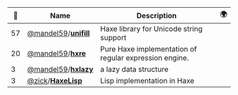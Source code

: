 |:star2: | Name | Description | 🌍|
|---|---|---|---|
|57|[@mandel59](https://github.com/mandel59)/[**unifill**](https://github.com/mandel59/unifill)|Haxe library for Unicode string support||
|20|[@mandel59](https://github.com/mandel59)/[**hxre**](https://github.com/mandel59/hxre)|Pure Haxe implementation of regular expression engine.||
|3|[@mandel59](https://github.com/mandel59)/[**hxlazy**](https://github.com/mandel59/hxlazy)|a lazy data structure||
|3|[@zick](https://github.com/zick)/[**HaxeLisp**](https://github.com/zick/HaxeLisp)|Lisp implementation in Haxe||

